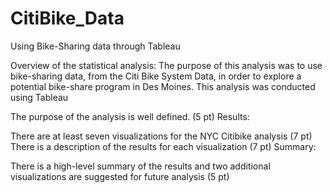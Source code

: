 # CitiBike_Data
Using Bike-Sharing data through Tableau 

Overview of the statistical analysis:
The purpose of this analysis was to use bike-sharing data, from the Citi Bike System Data, in order to explore a potential bike-share program in Des Moines. This analysis was conducted using Tableau 



The purpose of the analysis is well defined. (5 pt)
Results:

There are at least seven visualizations for the NYC Citibike analysis (7 pt)
There is a description of the results for each visualization (7 pt)
Summary:

There is a high-level summary of the results and two additional visualizations are suggested for future analysis (5 pt)
